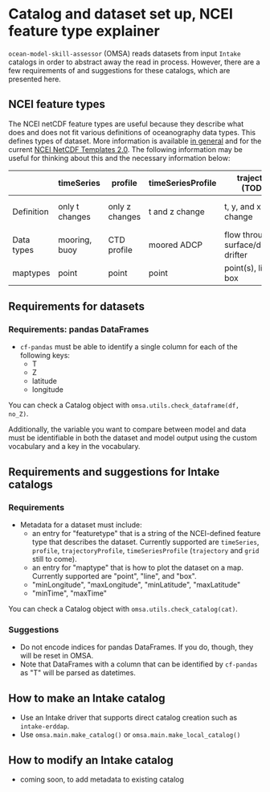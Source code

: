 # Catalog and dataset set up, NCEI feature type explainer

`ocean-model-skill-assessor` (OMSA) reads datasets from input `Intake` catalogs in order to abstract away the read in process. However, there are a few requirements of and suggestions for these catalogs, which are presented here.

## NCEI feature types

The NCEI netCDF feature types are useful because they describe what does and does not fit various definitions of oceanography data types. This defines types of dataset. More information is available [in general](https://www.ncei.noaa.gov/netcdf-templates) and for the current [NCEI NetCDF Templates 2.0](https://www.ncei.noaa.gov/data/oceans/ncei/formats/netcdf/v2.0/index.html). The following information may be useful for thinking about this and the necessary information below:

|                 | timeSeries     | profile        | timeSeriesProfile | trajectory (TODO)                     | trajectoryProfile     | grid (TODO)         |
|---              |---             |---             |---                |---                                    | ---                   | ---                 |
| Definition      | only t changes | only z changes | t and z change    | t, y, and x change                    | t, z, y, and x change | t changes, y/x grid |
| Data types      | mooring, buoy  | CTD profile    | moored ADCP       | flow through, surface/drogued drifter | glider, transect of CTD profiles, towed ADCP   | satellite, HF Radar |
| maptypes        | point  | point  | point  | point(s), line, box | point(s), line, box | box |



## Requirements for datasets

### Requirements: pandas DataFrames

* `cf-pandas` must be able to identify a single column for each of the following keys:
  * T
  * Z
  * latitude
  * longitude

You can check a Catalog object with `omsa.utils.check_dataframe(df, no_Z)`.

Additionally, the variable you want to compare between model and data must be identifiable in both the dataset and model output using the custom vocabulary and a key in the vocabulary.


## Requirements and suggestions for Intake catalogs

### Requirements

* Metadata for a dataset must include:
  * an entry for "featuretype" that is a string of the NCEI-defined feature type that describes the dataset. Currently supported are `timeSeries`, `profile`, `trajectoryProfile`, `timeSeriesProfile` (`trajectory` and `grid` still to come).
  * an entry for "maptype" that is how to plot the dataset on a map. Currently supported are "point", "line", and "box".
  * "minLongitude", "maxLongitude", "minLatitude", "maxLatitude"
  * "minTime", "maxTime"

You can check a Catalog object with `omsa.utils.check_catalog(cat)`.


### Suggestions

* Do not encode indices for pandas DataFrames. If you do, though, they will be reset in OMSA.
* Note that DataFrames with a column that can be identified by `cf-pandas` as "T" will be parsed as datetimes.


## How to make an Intake catalog

* Use an Intake driver that supports direct catalog creation such as `intake-erddap`.
* Use `omsa.main.make_catalog()` or `omsa.main.make_local_catalog()`

## How to modify an Intake catalog

* coming soon, to add metadata to existing catalog
